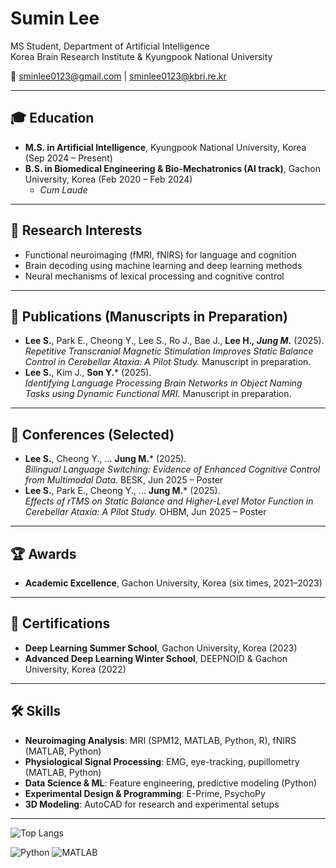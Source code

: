 # Sumin Lee
MS Student, Department of Artificial Intelligence  
Korea Brain Research Institute & Kyungpook National University  

📧 [sminlee0123@gmail.com](mailto:sminlee0123@gmail.com) | [sminlee0123@kbri.re.kr](mailto:sminlee0123@kbri.re.kr)  


---

## 🎓 Education
- **M.S. in Artificial Intelligence**, Kyungpook National University, Korea (Sep 2024 – Present)  
- **B.S. in Biomedical Engineering & Bio-Mechatronics (AI track)**, Gachon University, Korea (Feb 2020 – Feb 2024)  
  - *Cum Laude*  

---

## 🔬 Research Interests
- Functional neuroimaging (fMRI, fNIRS) for language and cognition  
- Brain decoding using machine learning and deep learning methods  
- Neural mechanisms of lexical processing and cognitive control  

---

## 📄 Publications (Manuscripts in Preparation)
- **Lee S.**, Park E., Cheong Y., Lee S., Ro J., Bae J., **Lee H.*, Jung M.*** (2025).  
  *Repetitive Transcranial Magnetic Stimulation Improves Static Balance Control in Cerebellar Ataxia: A Pilot Study.* Manuscript in preparation.  
- **Lee S.**, Kim J., **Son Y.*** (2025).  
  *Identifying Language Processing Brain Networks in Object Naming Tasks using Dynamic Functional MRI.* Manuscript in preparation.  

---

## 🎤 Conferences (Selected)
- **Lee S.**, Cheong Y., ... **Jung M.*** (2025).  
  *Bilingual Language Switching: Evidence of Enhanced Cognitive Control from Multimodal Data.* BESK, Jun 2025 – Poster
- **Lee S.**, Park E., Cheong Y., ... **Jung M.*** (2025).  
  *Effects of rTMS on Static Balance and Higher-Level Motor Function in Cerebellar Ataxia: A Pilot Study.* OHBM, Jun 2025 – Poster  


---

## 🏆 Awards
- **Academic Excellence**, Gachon University, Korea (six times, 2021–2023)  

---

## 📜 Certifications
- **Deep Learning Summer School**, Gachon University, Korea (2023)  
- **Advanced Deep Learning Winter School**, DEEPNOID & Gachon University, Korea (2022)  

---

## 🛠 Skills
- **Neuroimaging Analysis**: MRI (SPM12, MATLAB, Python, R), fNIRS (MATLAB, Python)  
- **Physiological Signal Processing**: EMG, eye-tracking, pupillometry (MATLAB, Python)  
- **Data Science & ML**: Feature engineering, predictive modeling (Python)  
- **Experimental Design & Programming**: E-Prime, PsychoPy  
- **3D Modeling**: AutoCAD for research and experimental setups  

---

![Top Langs](https://github-readme-stats.vercel.app/api/top-langs/?username=sminlee01023&layout=compact)

![Python](https://img.shields.io/badge/Python-3776AB?style=flat&logo=python&logoColor=white)
![MATLAB](https://img.shields.io/badge/MATLAB-orange?style=flat&logo=mathworks)

